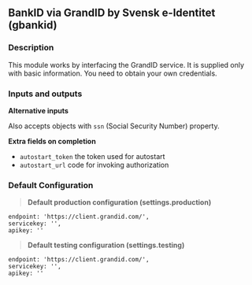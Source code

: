 ## BankID via GrandID by Svensk e-Identitet (gbankid)

### Description
This module works by interfacing the GrandID service.
It is supplied only with basic information. You need to obtain your own credentials.

### Inputs and outputs

**Alternative inputs**

Also accepts objects with `ssn` (Social Security Number) property.

**Extra fields on completion**
* `autostart_token` the token used for autostart
* `autostart_url` code for invoking authorization

### Default Configuration
>**Default production configuration (settings.production)**
```
endpoint: 'https://client.grandid.com/',
servicekey: '',
apikey: ''
```
>**Default testing configuration (settings.testing)**
```
endpoint: 'https://client.grandid.com/',
servicekey: '',
apikey: ''
```